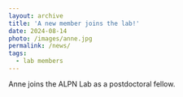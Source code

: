 ```yaml
---
layout: archive
title: 'A new member joins the lab!'
date: 2024-08-14
photo: /images/anne.jpg
permalink: /news/
tags:
  - lab members
---
```


Anne joins the ALPN Lab as a postdoctoral fellow.
